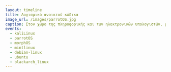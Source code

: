 ```yaml
---
layout: timeline 
title: Λογισμικό ανοικτού κώδικα
image_url: /images/parrotOS.jpg
caption: Στον χώρο της πληροφορικής και των ηλεκτρονικών υπολογιστών, με τον όρο λογισμικό ανοικτού κώδικα,εννοείται λογισμικό του οποίου ο πηγαίος κώδικας διατίθεται σε τρίτον για να τον εξετάσει. Κατά καιρούς έχουν εμφανιστεί αρκετές διαφορετικές άδειες χρήσης σχεδιασμένες να συνοδεύουν λογισμικό ανοικτού κώδικα. Μερικές από αυτές επιτρέπουν στους χρήστες και να τροποποιήσουν τον κώδικα ή και να τον αξιοποιήσουν σε άλλες εφαρμογές.Το λογισμικό ανοικτού κώδικα δεν σημαίνει απαραιτήτως δωρεάν λογισμικό, ούτε Ελεύθερο Λογισμικό σύμφωνα με τον ορισμό που δίνει στο Ελεύθερο Λογισμικό το Ίδρυμα Ελεύθερου Λογισμικού, αλλά αναφέρεται μόνο στο γεγονός πως επιτρέπεται σε κάθε χρήστη να εξετάσει και να χρησιμοποιήσει τη γνώση και τις δυνατότητες που προσφέρει ο παρεχόμενος πηγαίος κώδικας. Στην πράξη, τα περισσότερα προγράμματα ανοιχτού κώδικα παρέχονται δωρεάν και μπορούν να χαρακτηριστούν ελεύθερα.
events:
  - kaliLinux
  - parrotOS
  - morphOS
  - mintlinux
  - debian-linux
  - ubuntu
  - blackarch_linux
---
```


